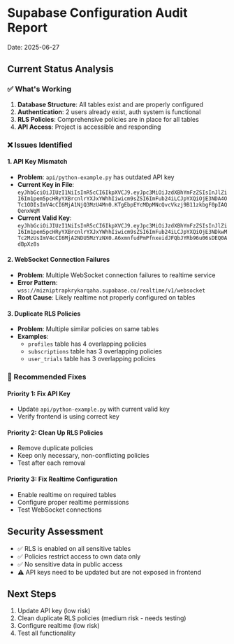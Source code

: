 # Supabase Configuration Audit Report
Date: 2025-06-27

## Current Status Analysis

### ✅ What's Working
1. **Database Structure**: All tables exist and are properly configured
2. **Authentication**: 2 users already exist, auth system is functional
3. **RLS Policies**: Comprehensive policies are in place for all tables
4. **API Access**: Project is accessible and responding

### ❌ Issues Identified

#### 1. API Key Mismatch
- **Problem**: `api/python-example.py` has outdated API key
- **Current Key in File**: `eyJhbGciOiJIUzI1NiIsInR5cCI6IkpXVCJ9.eyJpc3MiOiJzdXBhYmFzZSIsInJlZiI6Im1pem5pcHRyYXBrcnlrYXJxYWhhIiwicm9sZSI6ImFub24iLCJpYXQiOjE3NDA4OTc1ODIsImV4cCI6MjA1NjQ3MzU4Mn0.KTgEbpEYcMDpMNcQvcVkzj9B11zkbgF0pIAQQenxWqM`
- **Current Valid Key**: `eyJhbGciOiJIUzI1NiIsInR5cCI6IkpXVCJ9.eyJpc3MiOiJzdXBhYmFzZSIsInJlZiI6Im1pem5pcHRyYXBrcnlrYXJxYWhhIiwicm9sZSI6ImFub24iLCJpYXQiOjE3NDkwMTc2MzUsImV4cCI6MjA2NDU5MzYzNX0.A6xmnfudPmPfnxeidJFQbJYRb96u06sDEQ0AdBpXz8s`

#### 2. WebSocket Connection Failures  
- **Problem**: Multiple WebSocket connection failures to realtime service
- **Error Pattern**: `wss://mizniptrapkrykarqaha.supabase.co/realtime/v1/websocket`
- **Root Cause**: Likely realtime not properly configured on tables

#### 3. Duplicate RLS Policies
- **Problem**: Multiple similar policies on same tables
- **Examples**: 
  - `profiles` table has 4 overlapping policies
  - `subscriptions` table has 3 overlapping policies
  - `user_trials` table has 3 overlapping policies

### 🔧 Recommended Fixes

#### Priority 1: Fix API Key
- Update `api/python-example.py` with current valid key
- Verify frontend is using correct key

#### Priority 2: Clean Up RLS Policies
- Remove duplicate policies 
- Keep only necessary, non-conflicting policies
- Test after each removal

#### Priority 3: Fix Realtime Configuration
- Enable realtime on required tables
- Configure proper realtime permissions
- Test WebSocket connections

## Security Assessment
- ✅ RLS is enabled on all sensitive tables
- ✅ Policies restrict access to own data only  
- ✅ No sensitive data in public access
- ⚠️ API keys need to be updated but are not exposed in frontend

## Next Steps
1. Update API key (low risk)
2. Clean duplicate RLS policies (medium risk - needs testing)
3. Configure realtime (low risk)
4. Test all functionality